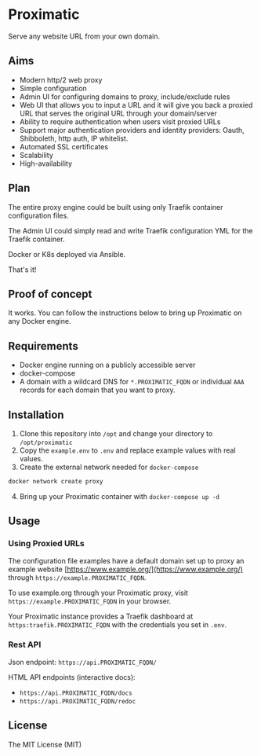 # Proximatic

Serve any website URL from your own domain.

## Aims

- Modern http/2 web proxy
- Simple configuration
- Admin UI for configuring domains to proxy, include/exclude rules
- Web UI that allows you to input a URL and it will give you back a proxied URL that serves the original URL through your domain/server
- Ability to require authentication when users visit proxied URLs
- Support major authentication providers and identity providers: Oauth, Shibboleth, http auth, IP whitelist.
- Automated SSL certificates
- Scalability
- High-availability

## Plan

The entire proxy engine could be built using only Traefik container configuration files.

The Admin UI could simply read and write Traefik configuration YML for the Traefik container.

Docker or K8s deployed via Ansible.

That's it!

## Proof of concept

It works. You can follow the instructions below to bring up Proximatic on any Docker engine.

## Requirements

- Docker engine running on a publicly accessible server
- docker-compose
- A domain with a wildcard DNS for `*.PROXIMATIC_FQDN` or individual `AAA` records for each domain that you want to proxy.

## Installation

1. Clone this repository into `/opt` and change your directory to `/opt/proximatic`
2. Copy the `example.env` to `.env` and replace example values with real values.
3. Create the external network needed for `docker-compose`
```bash
docker network create proxy
```
4. Bring up your Proximatic container with `docker-compose up -d`

## Usage

### Using Proxied URLs

The configuration file examples have a default domain set up to proxy an example website [https://www.example.org/](https://www.example.org/) through `https://example.PROXIMATIC_FQDN`.

To use example.org through your Proximatic proxy, visit `https://example.PROXIMATIC_FQDN` in your browser.

Your Proximatic instance provides a Traefik dashboard at `https:traefik.PROXIMATIC_FQDN` with the credentials you set in `.env`.

### Rest API

Json endpoint: `https://api.PROXIMATIC_FQDN/`

HTML API endpoints (interactive docs): 

- `https://api.PROXIMATIC_FQDN/docs`
- `https://api.PROXIMATIC_FQDN/redoc`

## License

The MIT License (MIT)

